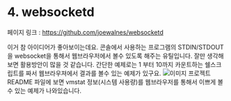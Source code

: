 # 4. websocketd

페이지 링크 : https://github.com/joewalnes/websocketd

이거 참 아이디어가 좋아보이는데요.
콘솔에서 사용하는 프로그램의 STDIN/STDOUT을 websocket을 통해서 웹브라우저에서 볼수 있도록 해주는 유틸입니다.
잘만 생각해보면 활용방안이 많을 것 같습니다.
간단한 예제로는 1 부터 10까지 카운트하는 쉘스크립트를 짜서
웹브라우져에서 결과를 볼수 있는 예제가 있구요.
![이미지](http://snag.gy/iVS3C.jpg)
프로젝트 README 파일에 보면 vmstat 정보(시스템 사용량)를 웹브라우저를 통해서 이쁘게 볼수 있는 예제가 나와있습니다.
